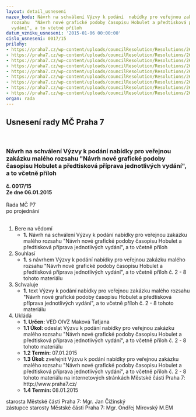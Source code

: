 ```yaml
---
layout: detail_usneseni
nazev_bodu: Návrh na schválení Výzvy k podání  nabídky pro veřejnou zakázku malého
  rozsahu  "Návrh nové grafické podoby časopisu Hobulet a předtisková příprava jednotlivých
  vydání", a to včetně příloh
datum_vzniku_usneseni: '2015-01-06 00:00:00'
cislo_usneseni: 0017/15
prilohy:
- https://praha7.cz/wp-content/uploads/councilResolution/Resolutions/26831/2-15-1._usnesen%c3%ad_%c4%8d._0978.doc
- https://praha7.cz/wp-content/uploads/councilResolution/Resolutions/26831/2-15-2._n%c3%a1vrh_v%c3%bdzvy_k_pod%c3%a1n%c3%ad_nab%c3%addky_vzmr.doc
- https://praha7.cz/wp-content/uploads/councilResolution/Resolutions/26831/2-15-3._n%c3%a1vrh_kryc%c3%adho__listu_nab%c3%addky_-_priloha_c._1_v%c3%bdzvy.docx
- https://praha7.cz/wp-content/uploads/councilResolution/Resolutions/26831/2-15-4._n%c3%a1vrh_%c4%8destn%c3%a9ho_prohl%c3%a1%c5%a1en%c3%ad_-_zk_-_priloha_c__2_v%c3%bdzvy.doc
- https://praha7.cz/wp-content/uploads/councilResolution/Resolutions/26831/2-15-5.__n%c3%a1vrh_%c4%8destn%c3%a9ho_prohl%c3%a1%c5%a1en%c3%ad_-_tk_-_priloha_c._3_v%c3%bdzvy.doc
- https://praha7.cz/wp-content/uploads/councilResolution/Resolutions/26831/2-15-6._n%c3%a1vrh__rozsahu_praci_a_kreativniho_zadani_-_p%c5%99%c3%adloha_%c4%8d._5_v%c3%bdzvy.docx
- https://praha7.cz/wp-content/uploads/councilResolution/Resolutions/26831/2-15-7._n%c3%a1vrh__smlouvy_o_d%c3%adlo_-__p%c5%99%c3%adloha_%c4%8d__5_v%c3%bdzvy.doc
- https://praha7.cz/wp-content/uploads/councilResolution/Resolutions/26831/2-15-8._nab%c3%addkov%c3%a1_cena_-_p%c5%99%c3%adloha_%c4%8d._6_v%c3%bdzvy_.doc
- https://praha7.cz/wp-content/uploads/councilResolution/Resolutions/26831/2-15-9.textove_podklady-_p%c5%99%c3%adloha_%c4%8d._7_v%c3%bdzvy.docx
organ: rada
---
```

<div id="ucUsn_pList" class="usn">
	<span><h2>Usnesení rady MČ Praha 7 </h2>
<br></span><div class="standBody">
<span><h3>Návrh na schválení Výzvy k podání  nabídky pro veřejnou zakázku malého rozsahu  "Návrh nové grafické podoby časopisu Hobulet a předtisková příprava jednotlivých vydání", a to včetně příloh</h3></span><div class="center">
		<strong>č. 0017/15</strong><br>
	</div>
<div class="center">
		<strong>Ze dne 06.01.2015</strong><br><br>
	</div>Rada MČ P7<br> po projednání<br><br><ol>
<li>Bere na vědomí<ul><li>
<strong>1.</strong> Návrh na schválení Výzvy k podání  nabídky pro veřejnou zakázku malého rozsahu  "Návrh nové grafické podoby časopisu Hobulet a předtisková příprava jednotlivých vydání", a to včetně příloh</li></ul>
</li>
<li>Souhlasí<ul><li>
<strong>1.</strong> s návrhem Výzvy k podání  nabídky pro veřejnou zakázku malého rozsahu  "Návrh nové grafické podoby časopisu Hobulet a předtisková příprava jednotlivých vydání", a to včetně příloh č. 2 - 8 tohoto materiálu</li></ul>
</li>
<li>Schvaluje<ul><li>
<strong>1.</strong> text Výzvy k podání  nabídky pro veřejnou zakázku malého rozsahu  "Návrh nové grafické podoby časopisu Hobulet a předtisková příprava jednotlivých vydání", a to včetně příloh č. 2 - 8 tohoto materiálu            </li></ul>
</li>
<li>Ukládá<ul>
<li>
<strong>1. Určen: </strong>VED OIVZ Maková Taťjana</li>
<li>
<strong>1.1 Úkol: </strong>odeslat Výzvu k podání  nabídky pro veřejnou zakázku malého rozsahu  "Návrh nové grafické podoby časopisu Hobulet a předtisková příprava jednotlivých vydání", a to včetně příloh č. 2 - 8 tohoto materiálu </li>
<li>
<strong>1.2 Termín: </strong>07.01.2015</li>
<li>
<strong>1.3 Úkol: </strong>zveřejnit Výzvu k podání  nabídky pro veřejnou zakázku malého rozsahu  "Návrh nové grafické podoby časopisu Hobulet a předtisková příprava jednotlivých vydání", a to včetně příloh č. 2 - 8 tohoto materiálu na internetových stránkách Městské části Praha 7: http://www.praha7.cz/</li>
<li>
<strong>1.4 Termín: </strong>08.01.2015</li>
</ul>
</li>
</ol>starosta Městské části Praha 7: Mgr. Jan Čižinský<br>zástupce starosty Městské části Praha 7: Mgr. Ondřej Mirovský M.EM 
</div>
</div>